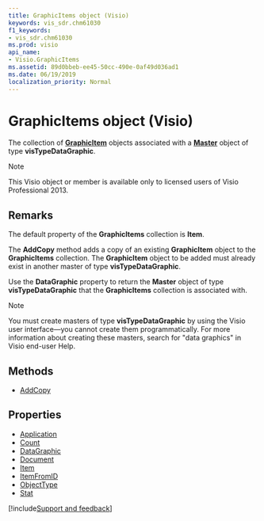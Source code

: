 ```yaml
---
title: GraphicItems object (Visio)
keywords: vis_sdr.chm61030
f1_keywords:
- vis_sdr.chm61030
ms.prod: visio
api_name:
- Visio.GraphicItems
ms.assetid: 89d0bbeb-ee45-50cc-490e-0af49d036ad1
ms.date: 06/19/2019
localization_priority: Normal
---
```



# GraphicItems object (Visio)

The collection of **[GraphicItem](Visio.GraphicItem.md)** objects associated with a **[Master](Visio.Master.md)** object of type **visTypeDataGraphic**.

> [!NOTE] 
> This Visio object or member is available only to licensed users of Visio Professional 2013.


## Remarks

The default property of the **GraphicItems** collection is **Item**.

The **AddCopy** method adds a copy of an existing **GraphicItem** object to the **GraphicItems** collection. The **GraphicItem** object to be added must already exist in another master of type **visTypeDataGraphic**.

Use the **DataGraphic** property to return the **Master** object of type **visTypeDataGraphic** that the **GraphicItems** collection is associated with.

> [!NOTE] 
> You must create masters of type **visTypeDataGraphic** by using the Visio user interface—you cannot create them programmatically. For more information about creating these masters, search for "data graphics" in Visio end-user Help.

## Methods

-  [AddCopy](Visio.GraphicItems.AddCopy.md)

## Properties

-  [Application](Visio.GraphicItems.Application.md)
-  [Count](Visio.GraphicItems.Count.md)
-  [DataGraphic](Visio.GraphicItems.DataGraphic.md)
-  [Document](Visio.GraphicItems.Document.md)
-  [Item](Visio.GraphicItems.Item.md)
-  [ItemFromID](Visio.GraphicItems.ItemFromID.md)
-  [ObjectType](Visio.GraphicItems.ObjectType.md)
-  [Stat](Visio.GraphicItems.Stat.md)


[!include[Support and feedback](~/includes/feedback-boilerplate.md)]